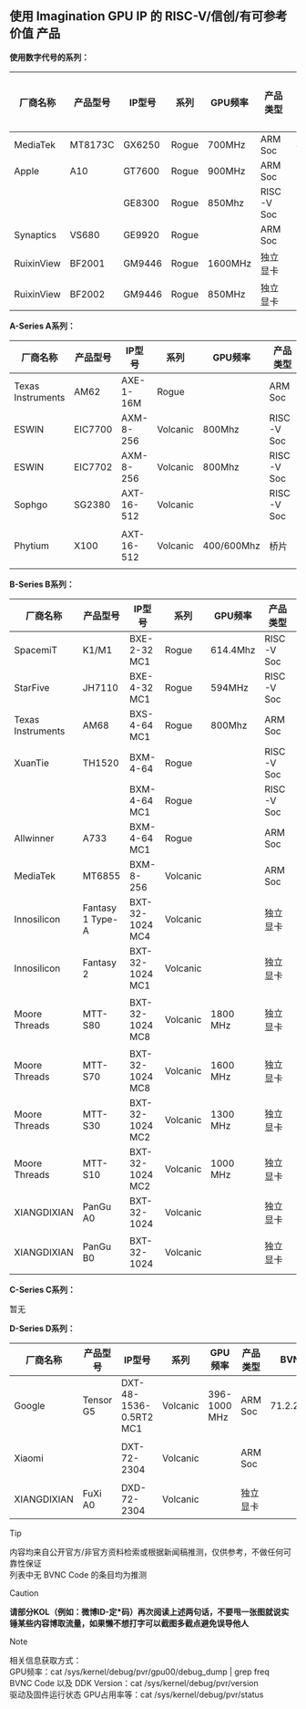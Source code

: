 ## 使用 Imagination GPU IP 的 RISC-V/信创/有可参考价值 产品

**使用数字代号的系列：**

| 厂商名称   | 产品型号 | IP型号 | 系列  | GPU频率 | 产品类型   | BVNC Code     | DDK Version  | 来源/备注 |
| ---------- | -------- | ------ | ----- | ------- | ---------- | ------------- | ------------ | --------- |
| MediaTek   | MT8173C  | GX6250 | Rogue | 700MHz  | ARM Soc    | 4.40.2.51     | 1.17@6210866 |           |
| Apple      | A10      | GT7600 | Rogue | 900MHz  | ARM Soc    |               |              |           |
|            |          | GE8300 | Rogue | 850Mhz  | RISC-V Soc |               | 23.2         |           |
| Synaptics  | VS680    | GE9920 | Rogue |         | ARM Soc    |               |              |           |
| RuixinView | BF2001   | GM9446 | Rogue | 1600MHz | 独立显卡   | 24.56.208.505 | 1.16@6099580 |           |
| RuixinView | BF2002   | GM9446 | Rogue | 850MHz  | 独立显卡   | 24.56.208.505 | 1.16@6099580 |           |



**A-Series A系列：**

| 厂商名称          | 产品型号 | IP型号     | 系列     | GPU频率    | 产品类型   | BVNC Code    | DDK Version  | 来源/备注                                                    |
| ----------------- | -------- | ---------- | -------- | ---------- | ---------- | ------------ | ------------ | ------------------------------------------------------------ |
| Texas Instruments | AM62     | AXE-1-16M  | Rogue    |            | ARM Soc    | 33.15.11.3   |              |                                                              |
| ESWIN             | EIC7700  | AXM-8-256  | Volcanic | 800Mhz     | RISC-V Soc | 30.3.408.101 | 24.2@6643903 | 自购验证                                                     |
| ESWIN             | EIC7702  | AXM-8-256  | Volcanic | 800Mhz     | RISC-V Soc | 30.3.408.101 | 24.2@6643903 | 自购验证（使用EIC7700判断）                                  |
| Sophgo            | SG2380   | AXT-16-512 | Volcanic |            | RISC-V Soc |              |              | https://milkv.io/chips/sg2380                                |
| Phytium           | X100     | AXT-16-512 | Volcanic | 400/600Mhz | 桥片       | 30.3.816.20  | 1.16@6099580 | 自购验证（GPU频率根据文档可得有两种规格，同时还有不带GPU的版本） |

**B-Series B系列：**

| 厂商名称          | 产品型号         | IP型号          | 系列     | GPU频率  | 产品类型   | BVNC Code     | DDK Version  | 来源/备注                                                    |
| ----------------- | ---------------- | --------------- | -------- | -------- | ---------- | ------------- | ------------ | ------------------------------------------------------------ |
| SpacemiT          | K1/M1            | BXE-2-32 MC1    | Rogue    | 614.4Mhz | RISC-V Soc | 36.29.52.182  | 24.2@6603887 | 自购验证                                                     |
| StarFive          | JH7110           | BXE-4-32 MC1    | Rogue    | 594MHz   | RISC-V Soc | 36.50.54.182  | 1.19@6345021 | 自购验证                                                     |
| Texas Instruments | AM68             | BXS-4-64 MC1    | Rogue    | 800Mhz   | ARM Soc    | 36.53.104.796 | 24.2@6643903 | 自购验证                                                     |
| XuanTie           | TH1520           | BXM-4-64        | Rogue    |          | RISC-V Soc | 36.52.104.182 | 1.17@6210866 | 自购验证                                                     |
|                   |                  | BXM-4-64 MC1    | Rogue    |          | RISC-V Soc |               |              |                                                              |
| Allwinner         | A733             | BXM-4-64 MC1    | Rogue    |          | ARM Soc    | 36.56.104.183 | 24.2@6603887 |                                                              |
| MediaTek          | MT6855           | BXM-8-256       | Volcanic |          | ARM Soc    | 35.V.408.23   | 1.15@6133110 |                                                              |
| Innosilicon       | Fantasy 1 Type-A | BXT-32-1024 MC4 | Volcanic |          | 独立显卡   | 35.4.1632.23  | 1.19         |                                                              |
| Innosilicon       | Fantasy 2        | BXT-32-1024 MC1 | Volcanic |          | 独立显卡   | 35.4.1632.23  | 1.19         |                                                              |
| Moore Threads     | MTT-S80          | BXT-32-1024 MC8 | Volcanic | 1800 MHz | 独立显卡   | 35.4.1632.23  | 1.19@6345021 | https://vulkan.gpuinfo.org/displayreport.php?id=36623<br />驱动信息推断为原始基础版本，实际被其进行过大量改动，可能和IMGDDK特性已经有所不同 |
| Moore Threads     | MTT-S70          | BXT-32-1024 MC8 | Volcanic | 1600 MHz | 独立显卡   | 35.4.1632.23  | 1.19@6345021 |                                                              |
| Moore Threads     | MTT-S30          | BXT-32-1024 MC2 | Volcanic | 1300 MHz | 独立显卡   | 35.4.1632.23  | 1.19@6345021 |                                                              |
| Moore Threads     | MTT-S10          | BXT-32-1024 MC2 | Volcanic | 1000 MHz | 独立显卡   | 35.4.1632.23  | 1.19@6345021 |                                                              |
| XIANGDIXIAN       | PanGu A0         | BXT-32-1024     | Volcanic |          | 独立显卡   | 35.4.1632.23  |              |                                                              |
| XIANGDIXIAN       | PanGu B0         | BXT-32-1024     | Volcanic |          | 独立显卡   | 35.4.1632.23  |              | 已经有成品上架（ ERUN-130B-4 ERUN-130B-2），但价格有波动<br />336→496 |

**C-Series C系列：**

暂无

**D-Series D系列：**

| 厂商名称    | 产品型号  | IP型号                 | 系列     | GPU频率      | 产品类型 | BVNC Code      | DDK Version  | 来源/备注                                                    |
| ----------- | --------- | ---------------------- | -------- | ------------ | -------- | -------------- | ------------ | ------------------------------------------------------------ |
| Google      | Tensor G5 | DXT-48-1536-0.5RT2 MC1 | Volcanic | 396-1000 MHz | ARM Soc  | 71.2.2448.1211 | 24.3@6660496 |                                                              |
| Xiaomi      |           | DXT-72-2304            | Volcanic |              | ARM Soc  |                |              | 本处出处来源微博（内容已被删除出处无法考究），另有酷安来源为：CXT-48-1536<br />但根据IMG产品宣传文档推测为DXT系列 |
| XIANGDIXIAN | FuXi A0   | DXD-72-2304            | Volcanic |              | 独立显卡 |                |              | https://www.imaginationtech.com/products/gpu/img-dxd-gpu/    |


> [!TIP]
> 内容均来自公开官方/非官方资料检索或根据新闻稿推测，仅供参考，不做任何可靠性保证<br />列表中无 BVNC Code 的条目均为推测


> [!CAUTION]
>**请部分KOL（例如：微博ID-定*码）再次阅读上述两句话，不要甩一张图就说实锤某些内容博取流量，如果懒不想打字可以截图多截点避免误导他人**


> [!NOTE]
> 相关信息获取方式：<br />
> GPU频率：cat /sys/kernel/debug/pvr/gpu00/debug_dump | grep freq<br />
> BVNC Code 以及 DDK Version：cat /sys/kernel/debug/pvr/version <br />
> 驱动及固件运行状态 GPU占用率等：cat /sys/kernel/debug/pvr/status <br />

